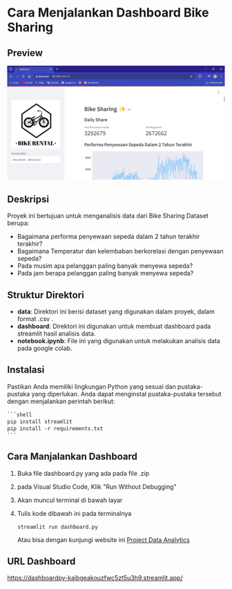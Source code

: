# Cara Menjalankan Dashboard Bike Sharing

## Preview
![Bike Sharing Dashboard Streamlit Preview](https://github.com/jihancamilla24/Bike-Sharing-Analisis-Data/blob/main/preview.png?raw=true)

## Deskripsi

Proyek ini bertujuan untuk menganalisis data dari Bike Sharing Dataset berupa:
- Bagaimana performa penyewaan sepeda dalam 2 tahun terakhir terakhir?
- Bagaimana Temperatur dan kelembaban berkorelasi dengan penyewaan sepeda?
- Pada musim apa pelanggan paling banyak menyewa sepeda?
- Pada jam berapa pelanggan paling banyak menyewa sepeda?

## Struktur Direktori

- **data**: Direktori ini berisi dataset yang digunakan dalam proyek, dalam format .csv .
- **dashboard**: Direktori ini digunakan untuk membuat dashboard pada streamlit hasil analisis data.
- **notebook.ipynb**: File ini yang digunakan untuk melakukan analisis data pada google colab.

## Instalasi

Pastikan Anda memiliki lingkungan Python yang sesuai dan pustaka-pustaka yang diperlukan. Anda dapat menginstal pustaka-pustaka tersebut dengan menjalankan perintah berikut:

    ```shell
    pip install streamlit
    pip install -r requirements.txt
    ```

## Cara Manjalankan Dashboard

1. Buka file dashboard.py yang ada pada file .zip
2. pada Visual Studio Code, Klik "Run Without Debugging"
3. Akan muncul terminal di bawah layar
4. Tulis kode dibawah ini pada terminalnya

    ```shell
    streamlit run dashboard.py
    ```
    Atau bisa dengan kunjungi website ini [Project Data Analytics]([http://192.168.1.23:8510](https://dashboardpy-kaibgeakouzfwc5zt5u3h9.streamlit.app/))

## URL Dashboard

https://dashboardpy-kaibgeakouzfwc5zt5u3h9.streamlit.app/

